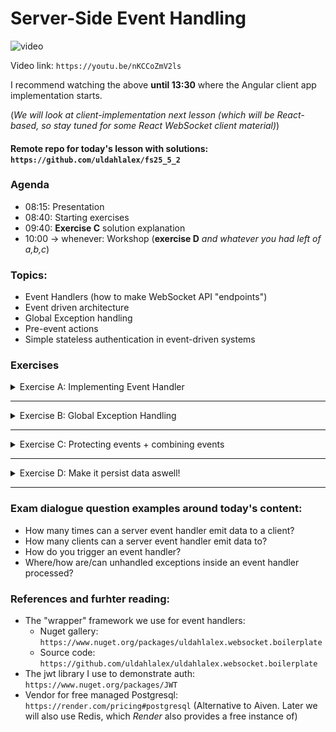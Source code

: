 
# Server-Side Event Handling

![video](https://img.youtube.com/vi/nKCCoZmV2ls/0.jpg)

Video link: `https://youtu.be/nKCCoZmV2ls`

I recommend watching the above **until 13:30** where the Angular client app implementation starts. 

(*We will look at client-implementation next lesson (which will be React-based, so stay tuned for some React WebSocket client material)*)

#### Remote repo for today's lesson with solutions: `https://github.com/uldahlalex/fs25_5_2`



### Agenda

- 08:15: Presentation
- 08:40: Starting exercises
- 09:40: **Exercise C** solution explanation
- 10:00 -> whenever: Workshop (**exercise D** *and whatever you had left of a,b,c*)

### Topics:

- Event Handlers (how to make WebSocket API "endpoints")
- Event driven architecture
- Global Exception handling
- Pre-event actions
- Simple stateless authentication in event-driven systems

### Exercises


<!-- #region ex A -->

<details>
    <summary>Exercise A: Implementing Event Handler</summary>


<div style="margin: 20px; padding: 5px;  box-shadow: 10px 10px 10px grey;">


#### Task
The WebSocket API should be able to trigger different server events based on an "eventType" property in the JSON DTO sent to the API.
The goal is: **Send a DTO to the API representing some sort of chat message**. The API must the send a **success message back to the client** AND **broadcast the message to all other clients**.

#### Instructions

I recommend you follow the instructions in this documentation to set up an event handler thus making the API capable of having different "events": `https://github.com/uldahlalex/uldahlalex.websocket.boilerplate/blob/master/README.md`

Building the event handlers is based on the today's video material, so if you want a live demo, you can watch the video first.

#### How to test it:

You can test the API with the Postman Desktop client. I have an example WebSocket connection + message in my Fullstack 2025 workspace: `https://www.postman.com/uldahlalexteam/fullstack-2025-workspace/ws-raw-request/678e3e5669c951396fd62e94`

This should be the result:
![image.png](image.png)


</div>
</details>

<!-- #endregion ex A -->
_________

<!-- #region ex B -->

<details>
    <summary>Exercise B: Global Exception Handling</summary>


<div style="margin: 20px; padding: 5px;  box-shadow: 10px 10px 10px grey;">

#### Task
Make a global exception handler. 
This means **any unhandled exceptions** within event handler methods will be handled by a single exception handler. 

(this is basically just a try-catch block)

#### Instructions

Wrap the "CallEventHandler()" method call in a try-catch block. The exception handler should be capable of the following:
- Returning a response DTO to the appropriate client *(tip: make a class extending BaseDto called ServerSendsErrorMessage for this)*
- Logging relevant details server-side 

The relevant code to make the global exception handling block is:

```cs
//this is inside Program.cs where you set up the WebSocket server and listen for client messges:
    socket.OnMessage = message =>
    {
        Task.Run(async () =>
        {
            try
            {
                await app.CallEventHandler(socket, message);
            }
            catch (Exception e)
            {
                //This is where you build the global exception handling logic
            }
        });
    };
```

#### How to test it:

Try throwing an exception in an event handler to trigger this exception with Postman:

![alt text](image-1.png)

</div>
</details>

<!-- #endregion ex B -->
_________

<!-- #region ex C -->

<details>
    <summary>Exercise C: Protecting events + combining events</summary>


<div style="margin: 20px; padding: 5px;  box-shadow: 10px 10px 10px grey;">


### Task:
It should be possible to use an event to issue a JWT and then verify JWT's in events when we need to authenticate the client

### Instructions:

1. Make an event for issuing a JWT to a client upon valid sign in. Use this file for easy security boilerplate: 

`https://github.com/uldahlalex/fs25_5_2/blob/main/ExerciseCSolution/SecurityService.cs` 

I use this Nuget for JWT in my .csproj file which is required for the above code:

```xml
    <PackageReference Include="JWT" Version="11.0.0" />
```

2. Make an event which is "protected" (a valid JWT is required).
3. If a valid JWT is not attached to the DTO when reaching a "protected event", throw an exception and let the global exception handler do its job

Note: Postman Workspaces have a tendency to remove JWT's because they deem them as "leaked secrets", but this is how it looks when I send a valid dto:

![alt text](image-2.png)

</div>
</details>

<!-- #endregion ex C -->

_________


<!-- #region ex D -->

<details>
    <summary>Exercise D: Make it persist data aswell!</summary>


<div style="margin: 20px; padding: 5px;  box-shadow: 10px 10px 10px grey;">


### Task:
Add connection from your API to a Postgres database (or whatever other RDBMS you want to) with Entity Framework. Make some CRUD operations with Event Handlers.

*(Tip: Connecting to DB is still just "AddDbContext()" inside Program.cs and using your constructor in your event handler to require an instance of your dbcontext - just like last semester)*


</div>
</details>

<!-- #endregion ex D -->



_______

### Exam dialogue question examples around today's content:
- How many times can a server event handler emit data to a client?
- How many clients can a server event handler emit data to?
- How do you trigger an event handler? 
- Where/how are/can unhandled exceptions inside an event handler processed?

### References and furhter reading:
- The "wrapper" framework we use for event handlers: 
    - Nuget gallery: `https://www.nuget.org/packages/uldahlalex.websocket.boilerplate`
    - Source code: `https://github.com/uldahlalex/uldahlalex.websocket.boilerplate`
- The jwt library I use to demonstrate auth: `https://www.nuget.org/packages/JWT`
- Vendor for free managed Postgresql: `https://render.com/pricing#postgresql` (Alternative to Aiven. Later we will also use Redis, which *Render* also provides a free instance of)